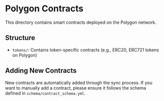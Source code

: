 # Polygon Contracts

This directory contains smart contracts deployed on the Polygon network.

## Structure

- `tokens/`: Contains token-specific contracts (e.g., ERC20, ERC721 tokens on Polygon)

## Adding New Contracts

New contracts are automatically added through the sync process. If you want to manually add a contract, please ensure it follows the schema defined in `schema/contract_schema.yml`.

